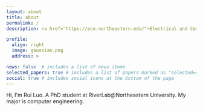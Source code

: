 ```yaml
---
layout: about
title: about
permalink: /
description: <a href="https://ece.northeastern.edu/">Electrical and Computer Engineering Department</a>・<a href="https://www.northeastern.edu/">Northeastern University</a>

profile:
  align: right
  image: gaussian.png
  address: >

news: false  # includes a list of news items
selected_papers: true # includes a list of papers marked as "selected={true}"
social: true # includes social icons at the bottom of the page
---
```


Hi, I'm Rui Luo. A PhD student at RiverLab@Northeastern University. My major is computer engineering. 

<!--- Write your biography here. Tell the world about yourself. Link to your favorite [subreddit](http://reddit.com){:target="\_blank"}. You can put a picture in, too. The code is already in, just name your picture `prof_pic.jpg` and put it in the `img/` folder.

Put your address / P.O. box / other info right below your picture. You can also disable any these elements by editing `profile` property of the YAML header of your `_pages/about.md`. Edit `_bibliography/papers.bib` and Jekyll will render your [publications page](/al-folio/publications/) automatically.

Link to your social media connections, too. This theme is set up to use [Font Awesome icons](http://fortawesome.github.io/Font-Awesome/){:target="\_blank"} and [Academicons](https://jpswalsh.github.io/academicons/){:target="\_blank"}, like the ones below. Add your Facebook, Twitter, LinkedIn, Google Scholar, or just disable all of them. --->
